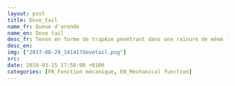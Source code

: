 ```yaml
---
layout: post
title: Dove_tail
name_fr: Queue d'aronde
name_en: Dove tail
desc_fr: Tenon en forme de trapèze pénétrant dans une rainure de même forme et assurant une liaison glissière.
desc_en: 
img: ["2017-08-29_141417dovetail.png"]
src: 
date: 2019-03-15 17:58:00 +0100
categories: [FR_Fonction mécanique, EN_Mechanical function]
---
```


